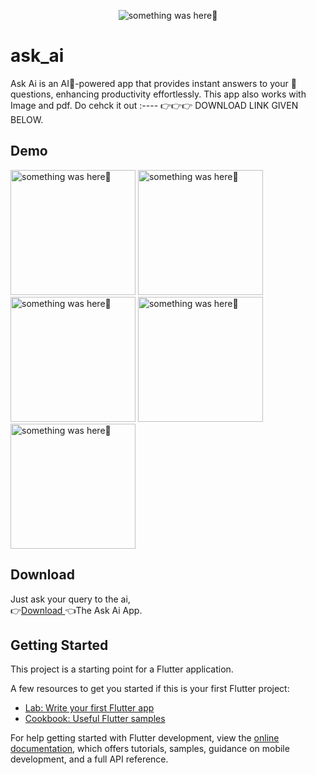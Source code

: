 
<p align="center">
    <img src="https://github.com/Priyank-Bhagat/ask_ai/assets/115228605/11639ca4-ba1f-45fd-a9d7-092a3cc06e24" alt="something was here🤔">
</p>

# ask_ai
Ask Ai is an AI🤖-powered app that provides instant answers to your 💬questions, enhancing productivity effortlessly. This app also works with Image and pdf. Do cehck it out :---- 👉👉👉 DOWNLOAD LINK GIVEN BELOW.

## Demo
<p> 
  <img width="200" src="https://github.com/Priyank-Bhagat/ask_ai/assets/115228605/977ef33d-c6b8-4340-9dfb-8af4c535afe4" alt="something was here🤔">
    <img width="200" src="https://github.com/Priyank-Bhagat/ask_ai/assets/115228605/da36a823-65e7-416f-9314-448450b9be1f" alt="something was here🤔">
        <img width="200" src="https://github.com/Priyank-Bhagat/ask_ai/assets/115228605/8293454a-3460-4674-8ff3-7785d7bb4529" alt="something was here🤔">
    <img width="200" src="https://github.com/Priyank-Bhagat/ask_ai/assets/115228605/6c192dfd-b747-4ed8-b1d8-e51955e13e1c" alt="something was here🤔">
    <img width="200" src="https://github.com/Priyank-Bhagat/ask_ai/assets/115228605/70abbef3-2954-47ba-ae43-d9c9e48954b8" alt="something was here🤔">
</p>

## Download

Just ask your query to the ai,
<br>
👉[Download ](https://mega.nz/file/gbVQXBAJ#gyE-0eopJIDI7NKvrwlRzPFzyC_QG6e4h2Ta1biY-y0)👈The Ask Ai App.

## Getting Started

This project is a starting point for a Flutter application.

A few resources to get you started if this is your first Flutter project:

- [Lab: Write your first Flutter app](https://docs.flutter.dev/get-started/codelab)
- [Cookbook: Useful Flutter samples](https://docs.flutter.dev/cookbook)

For help getting started with Flutter development, view the
[online documentation](https://docs.flutter.dev/), which offers tutorials,
samples, guidance on mobile development, and a full API reference.
